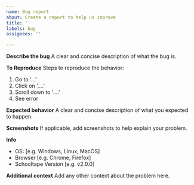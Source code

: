 ```yaml
---
name: Bug report
about: Create a report to help us improve
title: ''
labels: bug
assignees: ''

---
```


**Describe the bug**
A clear and concise description of what the bug is.

**To Reproduce**
Steps to reproduce the behavior:
1. Go to '...'
2. Click on '....'
3. Scroll down to '....'
4. See error

**Expected behavior**
A clear and concise description of what you expected to happen.

**Screenshots**
If applicable, add screenshots to help explain your problem.

**Info**
 - OS: [e.g. Windows, Linux, MacOS]
 - Browser [e.g. Chrome, Firefox]
 - Schooltape Version [e.g. v2.0.0]

**Additional context**
Add any other context about the problem here.
